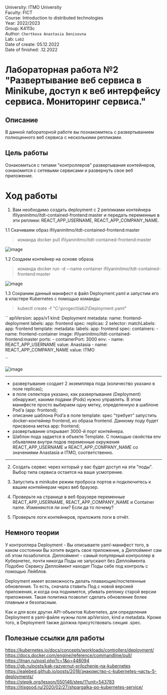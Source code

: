University: ITMO University <br />
Faculty: FICT <br />
Course: Introduction to distributed technologies <br />
Year: 2022/2023 <br />
Group: K4113c <br />
Author:  `Chertkova Anastasia Denisovna ` <br />
Lab: `Lab2 ` <br />
Date of create: 05.12.2022 <br />
Date of finished: .12.2022 <br />



# Лабораторная работа №2 "Развертывание веб сервиса в Minikube, доступ к веб интерфейсу сервиса. Мониторинг сервиса."

## Описание

В данной лабораторной работе вы познакомитесь с развертыванием полноценного веб сервиса с несколькими репликами.

## Цель работы

Ознакомиться с типами "контроллеров" развертывания контейнеров, ознакомится с сетевыми сервисами и развернуть свое веб приложение.

# Ход работы

1. Вам необходимо создать deployment с 2 репликами контейнера ifilyaninitmo/itdt-contained-frontend:master и передать переменные в эти реплики: REACT_APP_USERNAME, REACT_APP_COMPANY_NAME.

  1.1 Скачиваем образ  ifilyaninitmo/itdt-contained-frontend:master
  
  > команда docker pull ifilyaninitmo/itdt-contained-frontend:master

![image](https://user-images.githubusercontent.com/71637557/205738378-ea9602d4-69d4-4b83-ae17-3976603328d3.png)
  
  1.2 Создаем контейнер на основе образа
  
  > команда docker run -d --name container ifilyaninitmo/itdt-contained-frontend:master

![image](https://user-images.githubusercontent.com/71637557/205738994-4656de28-7247-4f57-9b13-52bddd8fb191.png)

  1.3 Сохраним данный манифест в файл Deployment.yaml и запустим его в кластере Kubernetes с помощью команды:
  
  > kubectl create -f "C:\progect\lab2\Deployment.yaml"
  
  ``
  apiVersion: apps/v1
kind: Deployment
metadata:
  name: frontend-deployment
  labels:
    app: frontend
spec:
  replicas: 2
  selector:
    matchLabels:
      app: frontend
  template:
    metadata:
      labels:
        app: frontend
    spec:
      containers: 
      - name: frontend-container
        image: ifilyaninitmo/itdt-contained-frontend:master
        ports:
        - containerPort: 3000
        env:
          - name: REACT_APP_USERNAME
            value: Anastasia
          - name: REACT_APP_COMPANY_NAME
            value: ITMO
  
  ``

![image](https://user-images.githubusercontent.com/71637557/205740671-99c35729-8735-4d2e-aa7b-9f647d348d7e.png)

______
* развертывание создает 2 экземпляра пода (количество указано в поле replicas);
* в поле селектора указано, как развертывание (Deployment) обнаружит, какими подами (Pods) нужно управлять. В этом манифесте просто выбираем одну метку, определенную в шаблоне Pod‘а (app: frontend);
* описание шаблона Pod‘а в поле template: spec “требует” запустить docker-контейнер frontend, из образа frontend. Данному поду будет присвоена метка app: frontend;
* развертывание открывает 3000-й порт контейнера.
* Шаблон пода задается в объекте Template. С помощью свойства env объявляем внутри подов переменные окружения REACT_APP_USERNAME и REACT_APP_COMPANY_NAME со значениями Anastasia и ITMO, соответственно.
______

2. Создать сервис через который у вас будет доступ на эти "поды". Выбор типа сервиса остается на ваше усмотрение.



3. Запустить в minikube режим проброса портов и подключитесь к вашим контейнерам через веб браузер.

4. Проверьте на странице в веб браузере переменные REACT_APP_USERNAME, REACT_APP_COMPANY_NAME и Container name. Изменяются ли они? Если да то почему?

5. Проверьте логи контейнеров, приложите логи в отчёт.




## Немного теории

У контроллера Deployment - Вы описываете yaml-манифест того, в каком состоянии Вы хотите видеть свое приложение, а Деплоймент сам об этом позаботится. Деплоймент - самый популярный контроллер в Кубернетес, почти никогда Поды не запускают без Деплоймента. Подобно Сервису Деплоймент находит Поды себе под контроль с помощью Лейблов.

Deployment имеет возможность делать плавающие/постепенные обновления. То есть, сначала ставить Под с новой версией приложения, и когда она поднимется, убивать реплику старой версии приложения. Такая политика позволит сделать обновление более плавным и безопасным. 

Как и для всех других API-объектов Kubernetes, для определения Deployment в yaml-файле нужны поля apiVersion, kind и metadata. Кроме того, в Deployment также должна присутствовать секция .spec.

## Полезные ссылки для работы

https://kubernetes.io/docs/concepts/workloads/controllers/deployment/  <br />
https://docs.docker.com/engine/reference/commandline/pull/ <br />
https://itnan.ru/post.php?c=1&p=448094 <br />
https://gb.ru/posts/kak-razvernut-prilozhenie-na-kubernetes <br />
https://ealebed.github.io/posts/2018/знакомство-с-kubernetes-часть-5-deployments/ <br />
https://stepik.org/lesson/550146/step/1?unit=543783 <br />
https://itisgood.ru/2020/02/27/shpargalka-po-kubernetes-service/
